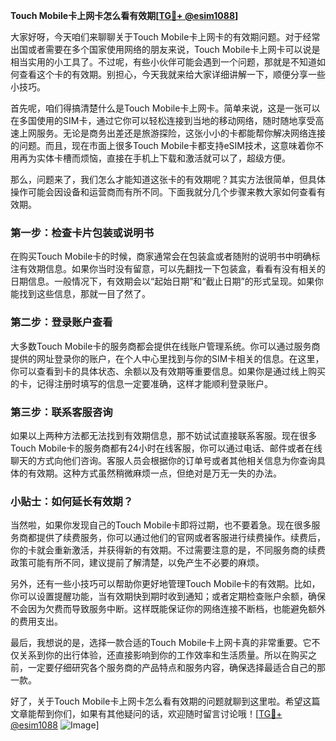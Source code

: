 **Touch Mobile卡上网卡怎么看有效期[[TG💪+ @esim1088](https://t.me/s/esim1088)]**

大家好呀，今天咱们来聊聊关于Touch Mobile卡上网卡的有效期问题。对于经常出国或者需要在多个国家使用网络的朋友来说，Touch Mobile卡上网卡可以说是相当实用的小工具了。不过呢，有些小伙伴可能会遇到一个问题，那就是不知道如何查看这个卡的有效期。别担心，今天我就来给大家详细讲解一下，顺便分享一些小技巧。

首先呢，咱们得搞清楚什么是Touch Mobile卡上网卡。简单来说，这是一张可以在多国使用的SIM卡，通过它你可以轻松连接到当地的移动网络，随时随地享受高速上网服务。无论是商务出差还是旅游探险，这张小小的卡都能帮你解决网络连接的问题。而且，现在市面上很多Touch Mobile卡都支持eSIM技术，这意味着你不用再为实体卡槽而烦恼，直接在手机上下载和激活就可以了，超级方便。

那么，问题来了，我们怎么才能知道这张卡的有效期呢？其实方法很简单，但具体操作可能会因设备和运营商而有所不同。下面我就分几个步骤来教大家如何查看有效期。

### 第一步：检查卡片包装或说明书

在购买Touch Mobile卡的时候，商家通常会在包装盒或者随附的说明书中明确标注有效期信息。如果你当时没有留意，可以先翻找一下包装盒，看看有没有相关的日期信息。一般情况下，有效期会以“起始日期”和“截止日期”的形式呈现。如果你能找到这些信息，那就一目了然了。

### 第二步：登录账户查看

大多数Touch Mobile卡的服务商都会提供在线账户管理系统。你可以通过服务商提供的网址登录你的账户，在个人中心里找到与你的SIM卡相关的信息。在这里，你可以查看到卡的具体状态、余额以及有效期等重要信息。如果你是通过线上购买的卡，记得注册时填写的信息一定要准确，这样才能顺利登录账户。

### 第三步：联系客服咨询

如果以上两种方法都无法找到有效期信息，那不妨试试直接联系客服。现在很多Touch Mobile卡的服务商都有24小时在线客服，你可以通过电话、邮件或者在线聊天的方式向他们咨询。客服人员会根据你的订单号或者其他相关信息为你查询具体的有效期。这种方式虽然稍微麻烦一点，但绝对是万无一失的办法。

### 小贴士：如何延长有效期？

当然啦，如果你发现自己的Touch Mobile卡即将过期，也不要着急。现在很多服务商都提供了续费服务，你可以通过他们的官网或者客服进行续费操作。续费后，你的卡就会重新激活，并获得新的有效期。不过需要注意的是，不同服务商的续费政策可能有所不同，建议提前了解清楚，以免产生不必要的麻烦。

另外，还有一些小技巧可以帮助你更好地管理Touch Mobile卡的有效期。比如，你可以设置提醒功能，当有效期快到期时收到通知；或者定期检查账户余额，确保不会因为欠费而导致服务中断。这样既能保证你的网络连接不断档，也能避免额外的费用支出。

最后，我想说的是，选择一款合适的Touch Mobile卡上网卡真的非常重要。它不仅关系到你的出行体验，还直接影响到你的工作效率和生活质量。所以在购买之前，一定要仔细研究各个服务商的产品特点和服务内容，确保选择最适合自己的那一款。

好了，关于Touch Mobile卡上网卡怎么看有效期的问题就聊到这里啦。希望这篇文章能帮到你们，如果有其他疑问的话，欢迎随时留言讨论哦！[[TG💪+ @esim1088](https://t.me/s/esim1088) ![Image](https://i.postimg.cc/4NQfJmqS/Snipaste-2025-05-13-00-14-12.png)]